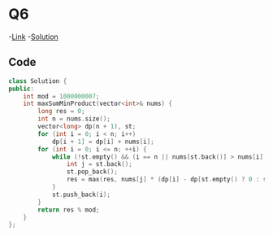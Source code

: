 # Q6

-[Link](https://leetcode.com/problems/maximum-subarray-min-product/)
-[Solution](https://leetcode.com/problems/maximum-subarray-min-product/submissions/888299447/)

## Code

```cpp
class Solution {
public:
    int mod = 1000000007;
    int maxSumMinProduct(vector<int>& nums) {
        long res = 0;
        int n = nums.size();
        vector<long> dp(n + 1), st;
        for (int i = 0; i < n; i++)
            dp[i + 1] = dp[i] + nums[i];
        for (int i = 0; i <= n; ++i) {
            while (!st.empty() && (i == n || nums[st.back()] > nums[i])) {
                int j = st.back();
                st.pop_back();
                res = max(res, nums[j] * (dp[i] - dp[st.empty() ? 0 : st.back() + 1]));
            }
            st.push_back(i);
        }
        return res % mod;
    }
};
```
